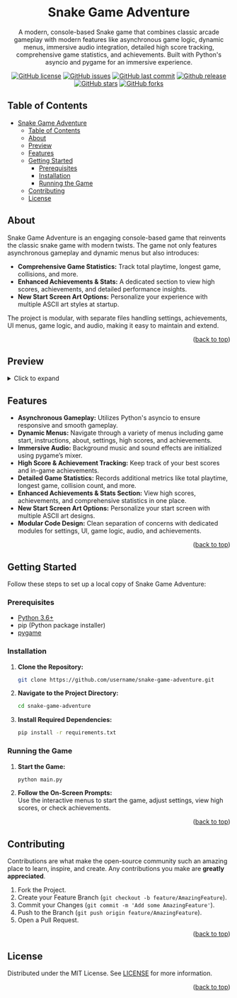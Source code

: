 <div align="center">

# Snake Game Adventure

A modern, console-based Snake game that combines classic arcade gameplay with modern features like asynchronous game logic, dynamic menus, immersive audio integration, detailed high score tracking, comprehensive game statistics, and achievements. Built with Python's asyncio and pygame for an immersive experience.

[![GitHub license](https://img.shields.io/badge/License-MIT-brightgreen)](https://github.com/Exonymos/snake-game-adventure/blob/main/LICENSE)
[![GitHub issues](https://img.shields.io/github/issues/Exonymos/snake-game-adventure)](https://github.com/Exonymos/snake-game-adventure/issues)
[![GitHub last commit](https://img.shields.io/github/last-commit/Exonymos/snake-game-adventure)](https://github.com/Exonymos/snake-game-adventure/commits/main)
[![Github release](https://img.shields.io/github/v/release/Exonymos/snake-game-adventure?color=brightgreen)](https://github.com/Exonymos/snake-game-adventure/releases/latest)<br>
[![GitHub stars](https://img.shields.io/github/stars/Exonymos/snake-game-adventure)](https://github.com/Exonymos/snake-game-adventure/stargazers)
[![GitHub forks](https://img.shields.io/github/forks/Exonymos/snake-game-adventure)](https://github.com/Exonymos/snake-game-adventure/network)

</div>

## Table of Contents

- [Snake Game Adventure](#snake-game-adventure)
  - [Table of Contents](#table-of-contents)
  - [About](#about)
  - [Preview](#preview)
  - [Features](#features)
  - [Getting Started](#getting-started)
    - [Prerequisites](#prerequisites)
    - [Installation](#installation)
    - [Running the Game](#running-the-game)
  - [Contributing](#contributing)
  - [License](#license)

## About

Snake Game Adventure is an engaging console-based game that reinvents the classic snake game with modern twists. The game not only features asynchronous gameplay and dynamic menus but also introduces:

- **Comprehensive Game Statistics:** Track total playtime, longest game, collisions, and more.
- **Enhanced Achievements & Stats:** A dedicated section to view high scores, achievements, and detailed performance insights.
- **New Start Screen Art Options:** Personalize your experience with multiple ASCII art styles at startup.

The project is modular, with separate files handling settings, achievements, UI menus, game logic, and audio, making it easy to maintain and extend.

<p align="right">(<a href="#top">back to top</a>)</p>

## Preview

<details>
<summary>Click to expand</summary>
<div align="center">
<img src="https://i.imgur.com/jGqTnxS.png" alt="Snake Game Menu Preview" width="49%">
<img src="https://i.imgur.com/Tdwcu4Z.png" alt="Snake Game Mode Select Preview" width="49%">
<br>
<img src="https://i.imgur.com/lQntUxv.png" alt="Snake Game Play Preview" width="49%">
<img src="https://i.imgur.com/UIxVkcn.png" alt="Snake Game Settings Preview" width="49%">
<br>
<img src="https://i.imgur.com/zpNREDV.png" alt="Snake Game Achievements & Stats Screen Preview" width="49%">
<img src="https://i.imgur.com/8a2gmSm.png" alt="Snake Game High Scores Preview" width="49%">
<br>
<img src="https://i.imgur.com/IhMQ0M3.png" alt="Snake Game Achievements Preview" width="49%">
<img src="https://i.imgur.com/cmG99KB.png" alt="Snake Game Statistics Preview" width="49%">
</div>
</details>

## Features

- **Asynchronous Gameplay:** Utilizes Python's asyncio to ensure responsive and smooth gameplay.
- **Dynamic Menus:** Navigate through a variety of menus including game start, instructions, about, settings, high scores, and achievements.
- **Immersive Audio:** Background music and sound effects are initialized using pygame’s mixer.
- **High Score & Achievement Tracking:** Keep track of your best scores and in-game achievements.
- **Detailed Game Statistics:** Records additional metrics like total playtime, longest game, collision count, and more.
- **Enhanced Achievements & Stats Section:** View high scores, achievements, and comprehensive statistics in one place.
- **New Start Screen Art Options:** Personalize your start screen with multiple ASCII art designs.
- **Modular Code Design:** Clean separation of concerns with dedicated modules for settings, UI, game logic, audio, and achievements.

<p align="right">(<a href="#top">back to top</a>)</p>

## Getting Started

Follow these steps to set up a local copy of Snake Game Adventure:

### Prerequisites

- [Python 3.6+](https://www.python.org/downloads/)
- pip (Python package installer)
- [pygame](https://www.pygame.org/news)

### Installation

1. **Clone the Repository:**
   ```sh
   git clone https://github.com/username/snake-game-adventure.git
   ```
2. **Navigate to the Project Directory:**
   ```sh
   cd snake-game-adventure
   ```
3. **Install Required Dependencies:**
   ```sh
   pip install -r requirements.txt
   ```

### Running the Game

1. **Start the Game:**
   ```sh
   python main.py
   ```
2. **Follow the On-Screen Prompts:**  
   Use the interactive menus to start the game, adjust settings, view high scores, or check achievements.

<p align="right">(<a href="#top">back to top</a>)</p>

## Contributing

Contributions are what make the open-source community such an amazing place to learn, inspire, and create. Any contributions you make are **greatly appreciated**.

1. Fork the Project.
2. Create your Feature Branch (`git checkout -b feature/AmazingFeature`).
3. Commit your Changes (`git commit -m 'Add some AmazingFeature'`).
4. Push to the Branch (`git push origin feature/AmazingFeature`).
5. Open a Pull Request.

<p align="right">(<a href="#top">back to top</a>)</p>

## License

Distributed under the MIT License. See [LICENSE](https://github.com/username/snake-game-adventure/blob/main/LICENSE) for more information.

<p align="right">(<a href="#top">back to top</a>)</p>
